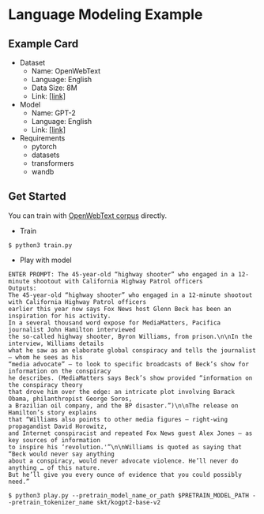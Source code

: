 # Language Modeling Example
  
## Example Card
  
- Dataset
  - Name: OpenWebText
  - Language: English
  - Data Size: 8M  
  - Link: [[link]](https://huggingface.co/datasets/openwebtext#data-fields)
- Model
  - Name: GPT-2
  - Language: English
  - Link: [[link]](https://huggingface.co/gpt2-medium)  
- Requirements
  - pytorch
  - datasets  
  - transformers
  - wandb
  
## Get Started
  
You can train with [OpenWebText corpus](https://huggingface.co/datasets/openwebtext#data-fields) directly.
  
- Train

```
$ python3 train.py
```
  
- Play with model
  
```
ENTER PROMPT: The 45-year-old “highway shooter” who engaged in a 12-minute shootout with California Highway Patrol officers
Outputs:
The 45-year-old “highway shooter” who engaged in a 12-minute shootout with California Highway Patrol officers 
earlier this year now says Fox News host Glenn Beck has been an inspiration for his activity.
In a several thousand word expose for MediaMatters, Pacifica journalist John Hamilton interviewed 
the so-called highway shooter, Byron Williams, from prison.\n\nIn the interview, Williams details 
what he saw as an elaborate global conspiracy and tells the journalist — whom he sees as his 
“media advocate” — to look to specific broadcasts of Beck’s show for information on the conspiracy 
he describes. (MediaMatters says Beck’s show provided “information on the conspiracy theory 
that drove him over the edge: an intricate plot involving Barack Obama, philanthropist George Soros, 
a Brazilian oil company, and the BP disaster.”)\n\nThe release on Hamilton’s story explains 
that “Williams also points to other media figures — right-wing propagandist David Horowitz, 
and Internet conspiracist and repeated Fox News guest Alex Jones — as key sources of information 
to inspire his ‘revolution.'”\n\nWilliams is quoted as saying that “Beck would never say anything 
about a conspiracy, would never advocate violence. He’ll never do anything … of this nature. 
But he’ll give you every ounce of evidence that you could possibly need.”
```
  
```
$ python3 play.py --pretrain_model_name_or_path $PRETRAIN_MODEL_PATH --pretrain_tokenizer_name skt/kogpt2-base-v2
```
